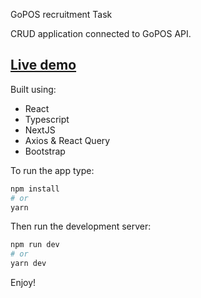 GoPOS recruitment Task

CRUD application connected to GoPOS API.

## [Live demo](https://recruitment-task-rho.vercel.app/)

Built using:

- React
- Typescript
- NextJS
- Axios & React Query
- Bootstrap

To run the app type:

```bash
npm install
# or
yarn
```

Then run the development server:

```bash
npm run dev
# or
yarn dev
```

Enjoy!
